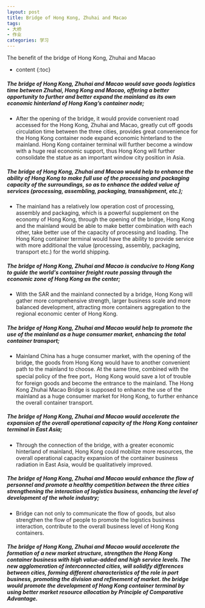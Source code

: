 ```yaml
---
layout: post
title: Bridge of Hong Kong, Zhuhai and Macao
tags:
- 大桥
- 作业
categories: 学习
---
```

The benefit of the bridge of Hong Kong, Zhuhai and Macao




* content
{:toc}##### The bridge of Hong Kong, Zhuhai and Macao would save goods logistics time between Zhuhai, Hong Kong and Macao, offering a better opportunity to further and better expand the mainland as its own economic hinterland of Hong Kong’s container node;- After the opening of the bridge, it would provide convenient road accessed for the Hong Kong, Zhuhai and Macao, greatly cut off goods circulation time between the three cities, provides great convenience for the Hong Kong container node expand economic hinterland to the mainland. Hong Kong container terminal will further become a window with a huge real economic support, thus Hong Kong will further consolidate the statue as an important window city position in Asia.##### The bridge of Hong Kong, Zhuhai and Macao would help to enhance the ability of Hong Kong to make full use of the processing and packaging capacity of the surroundings, so as to enhance the added value of services (processing, assembling, packaging, transshipment, etc.);- The mainland has a relatively low operation cost of processing, assembly and packaging, which is a powerful supplement on the economy of Hong Kong, through the opening of the bridge, Hong Kong and the mainland would be able to make better combination with each other, take better use of the capacity of processing and loading. The Hong Kong container terminal would have the ability to provide service with more additional the value (processing, assembly, packaging, transport etc.) for the world shipping.##### The bridge of Hong Kong, Zhuhai and Macao is conducive to Hong Kong to guide the world's container freight route passing through the economic zone of Hong Kong as the center;- With the SAR and the mainland connected by a bridge, Hong Kong will gather more comprehensive strength, larger business scale and more balanced development, attracting more containers aggregation to the regional economic center of Hong Kong.##### The bridge of Hong Kong, Zhuhai and Macao would help to promote the use of the mainland as a huge consumer market, enhancing the total container transport;- Mainland China has a huge consumer market, with the opening of the bridge, the goods from Hong Kong would have to another convenient path to the mainland to choose. At the same time, combined with the special policy of the free port，Hong Kong would save a lot of trouble for foreign goods and become the entrance to the mainland. The Hong Kong Zhuhai Macao Bridge is supposed to enhance the use of the mainland as a huge consumer market for Hong Kong, to further enhance the overall container transport.##### The bridge of Hong Kong, Zhuhai and Macao would accelerate the expansion of the overall operational capacity of the Hong Kong container terminal in East Asia;- Through the connection of the bridge, with a greater economic hinterland of mainland, Hong Kong could mobilize more resources, the overall operational capacity expansion of the container business radiation in East Asia, would be qualitatively improved.##### The bridge of Hong Kong, Zhuhai and Macao would enhance the flow of personnel and promote a healthy competition between the three cities strengthening the interaction of logistics business, enhancing the level of development of the whole industry;- Bridge can not only to communicate the flow of goods, but also strengthen the flow of people to promote the logistics business interaction, contribute to the overall business level of Hong Kong containers.##### The bridge of Hong Kong, Zhuhai and Macao would accelerate the formation of a new market structure, strengthen the Hong Kong container business with high value-added and high service levels. The new agglomeration of interconnected cities, will solidify differences between cities, forming different characteristics of the role in port business, promoting the division and refinement of market. the bridge would promote the development of Hong Kong container terminal by using better market resource allocation by Principle of Comparative Advantage.